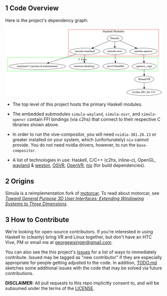 ## 1 Code Overview

Here is the project's dependency graph:

![Project Dependency Graph](./doc/DEPENDENCY_GRAPH.png)

- The top level of this project hosts the primary Haskell modules.

- The embedded submodules `simula-wayland`, `simula-osvr`, and `simula-openvr` contain FFI bindings (via c2hs) that connect to their respective C libraries shown above.

- In order to run the vive-compositor, you will need `nvidia-381.26.13` or greater installed on your system, which (unfortunately) `nix` cannot provide. You do not need nvidia drivers, however, to run the `base-compositor`.

- A list of technologies in use: Haskell, C/C++ (c2hs, inline-c), OpenGL, [wayland](https://wayland.freedesktop.org/architecture.html) & [weston](https://github.com/wayland-project/weston), [OSVR](https://github.com/OSVR/OSVR-Core), [OpenVR](https://github.com/ValveSoftware/openvr/tree/master/samples), [nix](https://nixos.org/nix/) (for build dependencies).

## 2 Origins

Simula is a reimplementation fork of [motorcar](https://github.com/evil0sheep/motorcar). To read about motorcar, see *[Toward General Purpose 3D User Interfaces: Extending Windowing Systems to Three Dimensions](https://github.com/evil0sheep/MastersThesis/blob/master/thesis.pdf?raw=true)*.

## 3 How to Contribute

We're looking for open-source contributors. If you're interested in using Haskell to (cleanly) bring VR and Linux together, but don't have an HTC Vive, PM or email me at georgewsinger@gmail.com.

You can also see the this project's [Issues](https://github.com/georgewsinger/SimulaHS/issues) for a list of ways to immediately contribute. Issued may be tagged as "new contributor" if they are especially appropriate for people getting adjusted to the code. In addition, [TODO.md](./TODO.md) sketches some additional issues with the code that may be solved via future contributions.

**DISCLAIMER:** All pull requests to this repo implicitly consent to, and will be subsumed under the terms of the [LICENSE](./LICENSE).
